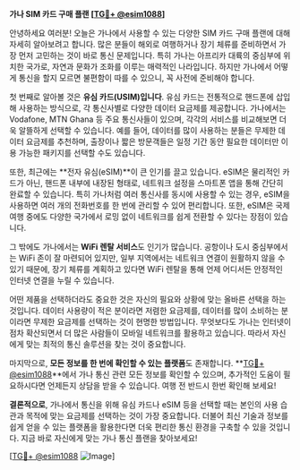 **가나 SIM 카드 구매 플랜 [[TG💪+ @esim1088](https://t.me/s/esim1088)]**

안녕하세요 여러분! 오늘은 가나에서 사용할 수 있는 다양한 SIM 카드 구매 플랜에 대해 자세히 알아보려고 합니다. 많은 분들이 해외로 여행하거나 장기 체류를 준비하면서 가장 먼저 고민하는 것이 바로 통신 문제입니다. 특히 가나는 아프리카 대륙의 중심부에 위치한 국가로, 자연과 문화가 조화를 이루는 매력적인 나라입니다. 하지만 가나에서 어떻게 통신을 할지 모르면 불편함이 따를 수 있으니, 꼭 사전에 준비해야 합니다.

첫 번째로 알아볼 것은 **유심 카드(USIM)입니다**. 유심 카드는 전통적으로 핸드폰에 삽입해 사용하는 방식으로, 각 통신사별로 다양한 데이터 요금제를 제공합니다. 가나에서는 Vodafone, MTN Ghana 등 주요 통신사들이 있으며, 각각의 서비스를 비교해보면 더욱 알뜰하게 선택할 수 있습니다. 예를 들어, 데이터를 많이 사용하는 분들은 무제한 데이터 요금제를 추천하며, 출장이나 짧은 방문객들은 일정 기간 동안 필요한 데이터만 이용 가능한 패키지를 선택할 수도 있습니다.

또한, 최근에는 **전자 유심(eSIM)**이 큰 인기를 끌고 있습니다. eSIM은 물리적인 카드가 아닌, 핸드폰 내부에 내장된 형태로, 네트워크 설정을 스마트폰 앱을 통해 간단히 완료할 수 있습니다. 특히 가나처럼 여러 통신사를 동시에 사용할 수 있는 경우, eSIM을 사용하면 여러 개의 전화번호를 한 번에 관리할 수 있어 편리합니다. 또한, eSIM은 국제 여행 중에도 다양한 국가에서 로밍 없이 네트워크를 쉽게 전환할 수 있다는 장점이 있습니다.

그 밖에도 가나에서는 **WiFi 렌탈 서비스**도 인기가 많습니다. 공항이나 도시 중심부에서는 WiFi 존이 잘 마련되어 있지만, 일부 지역에서는 네트워크 연결이 원활하지 않을 수 있기 때문에, 장기 체류를 계획하고 있다면 WiFi 렌탈을 통해 언제 어디서든 안정적인 인터넷 연결을 누릴 수 있습니다.

어떤 제품을 선택하더라도 중요한 것은 자신의 필요와 상황에 맞는 올바른 선택을 하는 것입니다. 데이터 사용량이 적은 분이라면 저렴한 요금제를, 데이터를 많이 소비하는 분이라면 무제한 요금제를 선택하는 것이 현명한 방법입니다. 무엇보다도 가나는 인터넷이 점차 확산되면서 더 많은 사람들이 모바일 네트워크를 활용하고 있습니다. 따라서 자신에게 맞는 최적의 통신 솔루션을 찾는 것이 중요합니다.

마지막으로, **모든 정보를 한 번에 확인할 수 있는 플랫폼**도 존재합니다. **[TG💪+ @esim1088](https://t.me/s/esim1088)**에서 가나 통신 관련 모든 정보를 확인할 수 있으며, 추가적인 도움이 필요하시다면 언제든지 상담을 받을 수 있습니다. 여행 전 반드시 한번 확인해 보세요!

**결론적으로**, 가나에서 통신을 위해 유심 카드나 eSIM 등을 선택할 때는 본인의 사용 습관과 목적에 맞는 요금제를 선택하는 것이 가장 중요합니다. 더불어 최신 기술과 정보를 쉽게 얻을 수 있는 플랫폼을 활용한다면 더욱 편리한 통신 환경을 구축할 수 있을 것입니다. 지금 바로 자신에게 맞는 가나 통신 플랜을 찾아보세요!

[[TG💪+ @esim1088](https://t.me/s/esim1088) ![Image](https://i.postimg.cc/Y0z9fWf4/image.png)]